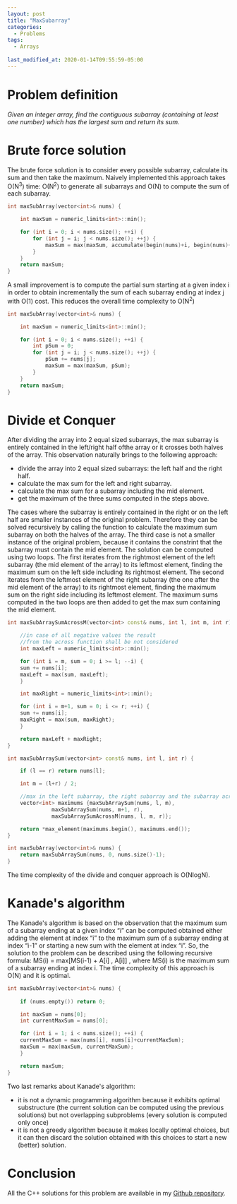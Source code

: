 ```yaml
---
layout: post
title: "MaxSubarray"
categories:
  - Problems
tags:
  - Arrays
  
last_modified_at: 2020-01-14T09:55:59-05:00
---
```


# Problem definition

*Given an integer array, find the contiguous subarray (containing at least one number) which has the largest sum and return its sum.*

# Brute force solution

The brute force solution is to consider every possible subarray, calculate its sum and then take the maximum. Naively implemented this approach takes O(N<sup>3</sup>) time: O(N<sup>2</sup>) to generate all subarrays and O(N) to compute the sum of each subarray.

```cpp
int maxSubArray(vector<int>& nums) {

    int maxSum = numeric_limits<int>::min();

    for (int i = 0; i < nums.size(); ++i) {
        for (int j = i; j < nums.size(); ++j) {
            maxSum = max(maxSum, accumulate(begin(nums)+i, begin(nums)+j+1,0));
    	}
    }
    return maxSum;
}

```

A small improvement is to compute the partial sum starting at a given index i in order to obtain incrementally the sum of each subarray ending at index j with O(1) cost. This reduces the overall time complexity to O(N<sup>2</sup>)


```cpp
int maxSubArray(vector<int>& nums) {

    int maxSum = numeric_limits<int>::min();

    for (int i = 0; i < nums.size(); ++i) {
        int pSum = 0;
        for (int j = i; j < nums.size(); ++j) {
            pSum += nums[j]; 
            maxSum = max(maxSum, pSum);
        }
    }
    return maxSum;
}
```

# Divide et Conquer

After dividing the array into 2 equal sized subarrays, the max subarray is entirely contained in the left/right half ofthe array or it crosses both halves of the array. This observation naturally brings to the following approach:

* divide the array into 2 equal sized subarrays: the left half and the right half.
* calculate the max sum for the left and right subarray.
* calculate the max sum for a subarray including the mid element.
* get the maximum of the three sums computed in the steps above.

The cases where the subarray is entirely contained in the right or on the left half are smaller instances of the original problem. Therefore they can be solved recursively by calling the function to calculate the maximum sum subarray on both the halves of the array. The third case is not a smaller instance of the original problem, because it contains the constrint that the subarray must contain the mid element. The solution can be computed using two loops. The first iterates from the rightmost element of the left subarray (the mid element of the array) to its leftmost element, finding the maximum sum on the left side including its rightmost element. The second iterates from the leftmost element of the right subarray (the one after the mid element of the array) to its rightmost element, finding the maximum sum on the right side including its leftmost element. The maximum sums computed in the two loops are then added to get the max sum containing the mid element.

```cpp
int maxSubArraySumAcrossM(vector<int> const& nums, int l, int m, int r) { 

    //in case of all negative values the result
    //from the across function shall be not considered
    int maxLeft = numeric_limits<int>::min();

    for (int i = m, sum = 0; i >= l; --i) {
	sum += nums[i];
	maxLeft = max(sum, maxLeft);
    }

    int maxRight = numeric_limits<int>::min();

    for (int i = m+1, sum = 0; i <= r; ++i) {
	sum += nums[i];
	maxRight = max(sum, maxRight);
    }

    return maxLeft + maxRight;
}

int maxSubArraySum(vector<int> const& nums, int l, int r) {       

    if (l == r) return nums[l];

    int m = (l+r) / 2;

    //max in the left subarray, the right subarray and the subarray across m
    vector<int> maximums {maxSubArraySum(nums, l, m), 
			  maxSubArraySum(nums, m+1, r), 
			  maxSubArraySumAcrossM(nums, l, m, r)};

    return *max_element(maximums.begin(), maximums.end());
}

int maxSubArray(vector<int>& nums) {       
    return maxSubArraySum(nums, 0, nums.size()-1);
}
```

The time complexity of the divide and conquer approach is O(NlogN).

# Kanade's algorithm

The Kanade's algorithm is based on the observation that the maximum sum of a subarray ending at a given index “i” can be computed obtained either adding the element at index “i” to the maximum sum of a subarray ending at index “i-1” or starting a new sum with the element at index “i”. So, the solution to the problem can be described using the following recursive formula: MS(i) = max[MS(i-1) + A[i] , A[i]] , where MS(i) is the maximum sum of a subarray ending at index i. The time complexity of this approach is O(N) and it is optimal.

```cpp
int maxSubArray(vector<int>& nums) {       
        
    if (nums.empty()) return 0;

    int maxSum = nums[0];
    int currentMaxSum = nums[0];

    for (int i = 1; i < nums.size(); ++i) {            
	currentMaxSum = max(nums[i], nums[i]+currentMaxSum);
	maxSum = max(maxSum, currentMaxSum);
    }

    return maxSum;
}

```

Two last remarks about Kanade's algorithm:

* it is not a dynamic programming algorithm because it exhibits optimal substructure (the current solution can be computed using the previous solutions) but not overlapping subproblems (every solution is computed only once)
* it is not a greedy algorithm because it makes locally optimal choices, but it can then discard the solution obtained with this choices to start a new (better) solution.

# Conclusion

All the C++ solutions for this problem are available in my [Github repository](https://github.com/feranco/Problems/tree/master/Arrays/MaxSubarray). 



